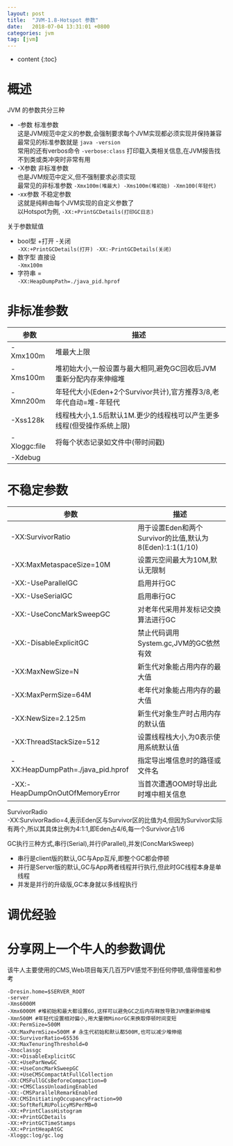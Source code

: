 ```yaml
---
layout: post
title:  "JVM-1.8-Hotspot 参数"
date:   2018-07-04 13:31:01 +0800
categories: jvm
tag: [jvm]
---
```


* content
{:toc}


# 概述    

JVM 的参数共分三种  
* -参数 标准参数  
这是JVM规范中定义的参数,会强制要求每个JVM实现都必须实现并保持兼容  
最常见的标准参数就是 `java -version`  
常用的还有verbos命令 `-verbose:class` 打印载入类相关信息,在JVM报告找不到类或类冲突时非常有用  
* -X参数 非标准参数  
也是JVM规范中定义,但不强制要求必须实现  
最常见的非标准参数 `-Xmx100m(堆最大) -Xms100m(堆初始) -Xmn100(年轻代)`  
* -xx参数 不稳定参数  
这就是纯粹由每个JVM实现的自定义参数了  
以Hotspot为例, `-XX:+PrintGCDetails(打印GC日志)`  

关于参数赋值  

* bool型  +打开 -关闭  
`-XX:+PrintGCDetails(打开) -XX:-PrintGCDetails(关闭)`  
* 数字型 直接设  
`-Xmx100m`  
* 字符串 =  
`-XX:HeapDumpPath=./java_pid.hprof`  

# 非标准参数  

|参数|描述|
|---|---|
|-Xmx100m|堆最大上限|
|-Xms100m|堆初始大小,一般设置与最大相同,避免GC回收后JVM重新分配内存来伸缩堆|
|-Xmn200m|年轻代大小(Eden+2个Survivor共计),官方推荐3/8,老年代自动=堆-年轻代|
|-Xss128k|线程栈大小,1.5后默认1M.更少的线程栈可以产生更多线程(但受操作系统上限)|
|-Xloggc:file|将每个状态记录如文件中(带时间戳)|
|-Xdebug||

# 不稳定参数   

|参数|描述|
|---|---|
|-XX:SurvivorRatio|用于设置Eden和两个Survivor的比值,默认为8(Eden):1:1(1/10)|
|-XX:MaxMetaspaceSize=10M|设置元空间最大为10M,默认无限制|
|-XX:-UseParallelGC|启用并行GC|
|-XX:-UseSerialGC|启用串行GC|
|-XX:-UseConcMarkSweepGC|对老年代采用并发标记交换算法进行GC|
|-XX:-DisableExplicitGC|禁止代码调用System.gc,JVM的GC依然有效|
|-XX:MaxNewSize=N|新生代对象能占用内存的最大值|
|-XX:MaxPermSize=64M|老年代对象能占用内存的最大值|
|-XX:NewSize=2.125m|新生代对象生产时占用内存的默认值|
|-XX:ThreadStackSize=512|设置线程栈大小,为0表示使用系统默认值|
|-XX:HeapDumpPath=./java_pid<pid>.hprof|指定导出堆信息时的路径或文件名|
|-XX:-HeapDumpOnOutOfMemoryError|当首次遭遇OOM时导出此时堆中相关信息|

SurvivorRadio  
-XX:SurvivorRadio=4,表示Eden区与Survivor区的比值为4,但因为Survivor实际有两个,所以其具体比例为4:1:1,即Eden占4/6,每一个Survivor占1/6  

GC执行三种方式,串行(Serial),并行(Parallel),并发(ConcMarkSweep)  
* 串行是client版的默认,GC与App互斥,即整个GC都会停顿  
* 并行是Server版的默认,GC与App两者线程并行执行,但此时GC线程本身是单线程  
* 并发是并行的升级版,GC本身就以多线程执行  



# 调优经验  



# 分享网上一个牛人的参数调优  

该牛人主要使用的CMS,Web项目每天几百万PV感觉不到任何停顿,值得借鉴和参考  

```shell
-Dresin.home=$SERVER_ROOT
-server
-Xms6000M  
-Xmx6000M #堆初始和最大都设置6G,这样可以避免GC之后内存释放导致JVM重新伸缩堆
-Xmn500M #年轻代设置相对偏小,用大量微MinorGC来换取停顿时间变短
-XX:PermSize=500M  
-XX:MaxPermSize=500M # 永生代初始和默认都500M,也可以减少堆伸缩
-XX:SurvivorRatio=65536
-XX:MaxTenuringThreshold=0
-Xnoclassgc
-XX:+DisableExplicitGC
-XX:+UseParNewGC
-XX:+UseConcMarkSweepGC
-XX:+UseCMSCompactAtFullCollection
-XX:CMSFullGCsBeforeCompaction=0
-XX:+CMSClassUnloadingEnabled
-XX:-CMSParallelRemarkEnabled
-XX:CMSInitiatingOccupancyFraction=90
-XX:SoftRefLRUPolicyMSPerMB=0
-XX:+PrintClassHistogram
-XX:+PrintGCDetails
-XX:+PrintGCTimeStamps
-XX:+PrintHeapAtGC
-Xloggc:log/gc.log
```

